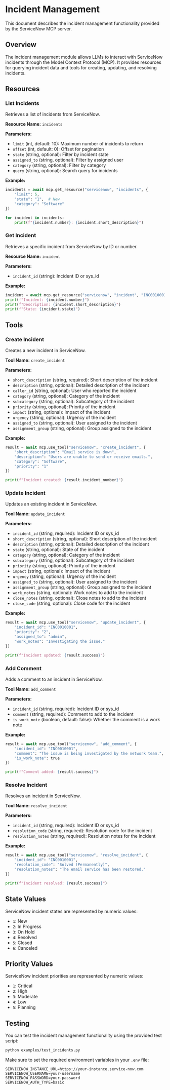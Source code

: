 # Incident Management

This document describes the incident management functionality provided by the ServiceNow MCP server.

## Overview

The incident management module allows LLMs to interact with ServiceNow incidents through the Model Context Protocol (MCP). It provides resources for querying incident data and tools for creating, updating, and resolving incidents.

## Resources

### List Incidents

Retrieves a list of incidents from ServiceNow.

**Resource Name:** `incidents`

**Parameters:**
- `limit` (int, default: 10): Maximum number of incidents to return
- `offset` (int, default: 0): Offset for pagination
- `state` (string, optional): Filter by incident state
- `assigned_to` (string, optional): Filter by assigned user
- `category` (string, optional): Filter by category
- `query` (string, optional): Search query for incidents

**Example:**
```python
incidents = await mcp.get_resource("servicenow", "incidents", {
    "limit": 5,
    "state": "1",  # New
    "category": "Software"
})

for incident in incidents:
    print(f"{incident.number}: {incident.short_description}")
```

### Get Incident

Retrieves a specific incident from ServiceNow by ID or number.

**Resource Name:** `incident`

**Parameters:**
- `incident_id` (string): Incident ID or sys_id

**Example:**
```python
incident = await mcp.get_resource("servicenow", "incident", "INC0010001")
print(f"Incident: {incident.number}")
print(f"Description: {incident.short_description}")
print(f"State: {incident.state}")
```

## Tools

### Create Incident

Creates a new incident in ServiceNow.

**Tool Name:** `create_incident`

**Parameters:**
- `short_description` (string, required): Short description of the incident
- `description` (string, optional): Detailed description of the incident
- `caller_id` (string, optional): User who reported the incident
- `category` (string, optional): Category of the incident
- `subcategory` (string, optional): Subcategory of the incident
- `priority` (string, optional): Priority of the incident
- `impact` (string, optional): Impact of the incident
- `urgency` (string, optional): Urgency of the incident
- `assigned_to` (string, optional): User assigned to the incident
- `assignment_group` (string, optional): Group assigned to the incident

**Example:**
```python
result = await mcp.use_tool("servicenow", "create_incident", {
    "short_description": "Email service is down",
    "description": "Users are unable to send or receive emails.",
    "category": "Software",
    "priority": "1"
})

print(f"Incident created: {result.incident_number}")
```

### Update Incident

Updates an existing incident in ServiceNow.

**Tool Name:** `update_incident`

**Parameters:**
- `incident_id` (string, required): Incident ID or sys_id
- `short_description` (string, optional): Short description of the incident
- `description` (string, optional): Detailed description of the incident
- `state` (string, optional): State of the incident
- `category` (string, optional): Category of the incident
- `subcategory` (string, optional): Subcategory of the incident
- `priority` (string, optional): Priority of the incident
- `impact` (string, optional): Impact of the incident
- `urgency` (string, optional): Urgency of the incident
- `assigned_to` (string, optional): User assigned to the incident
- `assignment_group` (string, optional): Group assigned to the incident
- `work_notes` (string, optional): Work notes to add to the incident
- `close_notes` (string, optional): Close notes to add to the incident
- `close_code` (string, optional): Close code for the incident

**Example:**
```python
result = await mcp.use_tool("servicenow", "update_incident", {
    "incident_id": "INC0010001",
    "priority": "2",
    "assigned_to": "admin",
    "work_notes": "Investigating the issue."
})

print(f"Incident updated: {result.success}")
```

### Add Comment

Adds a comment to an incident in ServiceNow.

**Tool Name:** `add_comment`

**Parameters:**
- `incident_id` (string, required): Incident ID or sys_id
- `comment` (string, required): Comment to add to the incident
- `is_work_note` (boolean, default: false): Whether the comment is a work note

**Example:**
```python
result = await mcp.use_tool("servicenow", "add_comment", {
    "incident_id": "INC0010001",
    "comment": "The issue is being investigated by the network team.",
    "is_work_note": true
})

print(f"Comment added: {result.success}")
```

### Resolve Incident

Resolves an incident in ServiceNow.

**Tool Name:** `resolve_incident`

**Parameters:**
- `incident_id` (string, required): Incident ID or sys_id
- `resolution_code` (string, required): Resolution code for the incident
- `resolution_notes` (string, required): Resolution notes for the incident

**Example:**
```python
result = await mcp.use_tool("servicenow", "resolve_incident", {
    "incident_id": "INC0010001",
    "resolution_code": "Solved (Permanently)",
    "resolution_notes": "The email service has been restored."
})

print(f"Incident resolved: {result.success}")
```

## State Values

ServiceNow incident states are represented by numeric values:

- `1`: New
- `2`: In Progress
- `3`: On Hold
- `4`: Resolved
- `5`: Closed
- `6`: Canceled

## Priority Values

ServiceNow incident priorities are represented by numeric values:

- `1`: Critical
- `2`: High
- `3`: Moderate
- `4`: Low
- `5`: Planning

## Testing

You can test the incident management functionality using the provided test script:

```bash
python examples/test_incidents.py
```

Make sure to set the required environment variables in your `.env` file:

```
SERVICENOW_INSTANCE_URL=https://your-instance.service-now.com
SERVICENOW_USERNAME=your-username
SERVICENOW_PASSWORD=your-password
SERVICENOW_AUTH_TYPE=basic
``` 